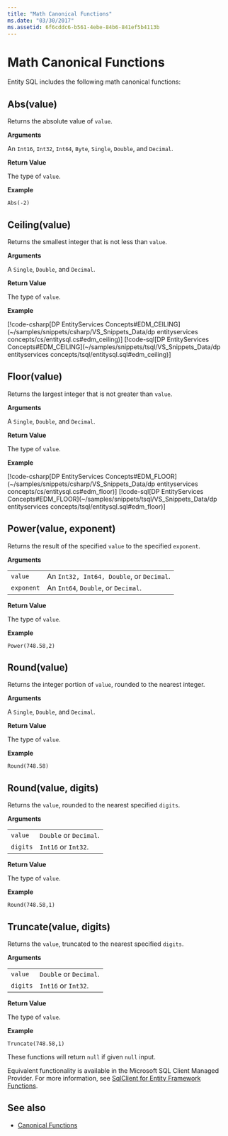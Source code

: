 ```yaml
---
title: "Math Canonical Functions"
ms.date: "03/30/2017"
ms.assetid: 6f6cddc6-b561-4ebe-84b6-841ef5b4113b
---
```

# Math Canonical Functions

Entity SQL includes the following math canonical functions:
  
## Abs(value)

Returns the absolute value of `value`.

**Arguments**

An `Int16`, `Int32`, `Int64`, `Byte`, `Single`, `Double`, and `Decimal`.

**Return Value**

The type of `value`.

**Example**

`Abs(-2)`

## Ceiling(value)

Returns the smallest integer that is not less than `value`.

**Arguments**

A `Single`, `Double`, and `Decimal`.

**Return Value**

The type of `value`.

**Example**

[!code-csharp[DP EntityServices Concepts#EDM_CEILING](~/samples/snippets/csharp/VS_Snippets_Data/dp entityservices concepts/cs/entitysql.cs#edm_ceiling)]
[!code-sql[DP EntityServices Concepts#EDM_CEILING](~/samples/snippets/tsql/VS_Snippets_Data/dp entityservices concepts/tsql/entitysql.sql#edm_ceiling)]

## Floor(value)

Returns the largest integer that is not greater than `value`.

**Arguments**

A `Single`, `Double`, and `Decimal`.

**Return Value**

The type of `value`.

**Example**

[!code-csharp[DP EntityServices Concepts#EDM_FLOOR](~/samples/snippets/csharp/VS_Snippets_Data/dp entityservices concepts/cs/entitysql.cs#edm_floor)]
[!code-sql[DP EntityServices Concepts#EDM_FLOOR](~/samples/snippets/tsql/VS_Snippets_Data/dp entityservices concepts/tsql/entitysql.sql#edm_floor)]

## Power(value, exponent)

Returns the result of the specified `value` to the specified `exponent`.

**Arguments**

|  |  |
|--|--|
|`value` | An `Int32, Int64, Double`, or `Decimal`. |
|`exponent` | An `Int64`, `Double`, or `Decimal`. |

**Return Value**

The type of `value`.

**Example**

`Power(748.58,2)`

## Round(value)

Returns the integer portion of `value`, rounded to the nearest integer.

**Arguments**

A `Single`, `Double`, and `Decimal`.

**Return Value**

The type of `value`.

**Example**

`Round(748.58)`

## Round(value, digits)

Returns the `value`, rounded to the nearest specified `digits`.

**Arguments**

|  |  |
|--|--|
|`value`|`Double` or `Decimal`.|
|`digits`|`Int16` or `Int32`.|

**Return Value**

The type of `value`.

**Example**

`Round(748.58,1)`

## Truncate(value, digits)

Returns the `value`, truncated to the nearest specified `digits`.

**Arguments**

|  |  |
|--|--|
|`value`|`Double` or `Decimal`.|
|`digits`|`Int16` or `Int32`.|

**Return Value**

The type of `value`.

**Example**

`Truncate(748.58,1)`  
  
 These functions will return `null` if given `null` input.  
  
 Equivalent functionality is available in the Microsoft SQL Client Managed Provider. For more information, see [SqlClient for Entity Framework Functions](../../../../../../docs/framework/data/adonet/ef/sqlclient-for-ef-functions.md).  
  
## See also

- [Canonical Functions](../../../../../../docs/framework/data/adonet/ef/language-reference/canonical-functions.md)

